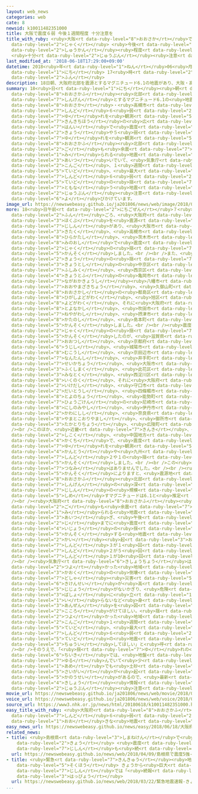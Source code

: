 ```yaml
---
layout: web_news
categories: web
cate: 8
newsid: k10011482351000
title: 大阪で震度６弱 今後１週間程度 十分注意を
title_with_ruby: <ruby>大阪<rt data-ruby-level="8">おおさか</rt></ruby>で<ruby>震度<rt data-ruby-level="7">しんど</rt></ruby>６<ruby>弱<rt
  data-ruby-level="2">じゃく</rt></ruby> <ruby>今後<rt data-ruby-level="2">こんご</rt></ruby>１<ruby>週間<rt
  data-ruby-level="2">しゅうかん</rt></ruby><ruby>程度<rt data-ruby-level="5">ていど</rt></ruby>
  <ruby>十分<rt data-ruby-level="2">じゅうぶん</rt></ruby><ruby>注意<rt data-ruby-level="3">ちゅうい</rt></ruby>を
last_modified_at: '2018-06-18T17:29:00+09:00'
datetime: 2018<ruby>年<rt data-ruby-level="1">ねん</rt></ruby>06<ruby>月<rt data-ruby-level="1">がつ</rt></ruby>18<ruby>日<rt
  data-ruby-level="1">にち</rt></ruby> 17<ruby>時<rt data-ruby-level="2">じ</rt></ruby>29<ruby>分<rt
  data-ruby-level="2">ふん</rt></ruby>
description: 18日朝、大阪府北部を震源とするマグニチュード6.1の地震があり、大阪・高槻市などで震度６弱の揺れを観測したほか、近畿地方の広い範囲で震度５強や５弱の揺れを観測しました。大阪府北部ではその後も余震と見られる地震が相次いでいて、気象庁は今後、１週間程度、最大で震度６弱程度の揺れを伴う地震に十分注意するよう呼びかけています。
summary: 18<ruby>日<rt data-ruby-level="1">にち</rt></ruby><ruby>朝<rt data-ruby-level="2">あさ</rt></ruby>、<ruby>大阪府<rt
  data-ruby-level="8">おおさかふ</rt></ruby><ruby>北部<rt data-ruby-level="3">ほくぶ</rt></ruby>を<ruby>震源<rt
  data-ruby-level="7">しんげん</rt></ruby>とするマグニチュード6.1の<ruby>地震<rt data-ruby-level="7">じしん</rt></ruby>があり、<ruby>大阪<rt
  data-ruby-level="8">おおさか</rt></ruby>・<ruby>高槻市<rt data-ruby-level="8">たかつきし</rt></ruby>などで<ruby>震度<rt
  data-ruby-level="7">しんど</rt></ruby>６<ruby>弱<rt data-ruby-level="2">じゃく</rt></ruby>の<ruby>揺<rt
  data-ruby-level="7">ゆ</rt></ruby>れを<ruby>観測<rt data-ruby-level="5">かんそく</rt></ruby>したほか、<ruby>近畿地方<rt
  data-ruby-level="7">きんきちほう</rt></ruby>の<ruby>広<rt data-ruby-level="2">ひろ</rt></ruby>い<ruby>範囲<rt
  data-ruby-level="7">はんい</rt></ruby>で<ruby>震度<rt data-ruby-level="7">しんど</rt></ruby>５<ruby>強<rt
  data-ruby-level="2">きょう</rt></ruby>や５<ruby>弱<rt data-ruby-level="2">じゃく</rt></ruby>の<ruby>揺<rt
  data-ruby-level="7">ゆ</rt></ruby>れを<ruby>観測<rt data-ruby-level="5">かんそく</rt></ruby>しました。<ruby>大阪府<rt
  data-ruby-level="8">おおさかふ</rt></ruby><ruby>北部<rt data-ruby-level="3">ほくぶ</rt></ruby>ではその<ruby>後<rt
  data-ruby-level="2">ご</rt></ruby>も<ruby>余震<rt data-ruby-level="7">よしん</rt></ruby>と<ruby>見<rt
  data-ruby-level="1">み</rt></ruby>られる<ruby>地震<rt data-ruby-level="7">じしん</rt></ruby>が<ruby>相次<rt
  data-ruby-level="3">あいつ</rt></ruby>いでいて、<ruby>気象庁<rt data-ruby-level="6">きしょうちょう</rt></ruby>は<ruby>今後<rt
  data-ruby-level="2">こんご</rt></ruby>、１<ruby>週間<rt data-ruby-level="2">しゅうかん</rt></ruby><ruby>程度<rt
  data-ruby-level="5">ていど</rt></ruby>、<ruby>最大<rt data-ruby-level="4">さいだい</rt></ruby>で<ruby>震度<rt
  data-ruby-level="7">しんど</rt></ruby>６<ruby>弱<rt data-ruby-level="2">じゃく</rt></ruby><ruby>程度<rt
  data-ruby-level="5">ていど</rt></ruby>の<ruby>揺<rt data-ruby-level="7">ゆ</rt></ruby>れを<ruby>伴<rt
  data-ruby-level="7">ともな</rt></ruby>う<ruby>地震<rt data-ruby-level="7">じしん</rt></ruby>に<ruby>十分<rt
  data-ruby-level="2">じゅうぶん</rt></ruby><ruby>注意<rt data-ruby-level="3">ちゅうい</rt></ruby>するよう<ruby>呼<rt
  data-ruby-level="6">よ</rt></ruby>びかけています。
image_url: https://newswebeasy.github.io/ja201806/news/web/image/2018/06/18/K10011482351_1806181005_1806181006_01_02.jpg
more: 18<ruby>日午前<rt data-ruby-level="2">にちごぜん</rt></ruby>７<ruby>時<rt data-ruby-level="2">じ</rt></ruby>58<ruby>分<rt
  data-ruby-level="2">ふん</rt></ruby>ごろ、<ruby>大阪府<rt data-ruby-level="8">おおさかふ</rt></ruby><ruby>北部<rt
  data-ruby-level="3">ほくぶ</rt></ruby>を<ruby>震源<rt data-ruby-level="7">しんげん</rt></ruby>とする<ruby>地震<rt
  data-ruby-level="7">じしん</rt></ruby>があり、<ruby>大阪市<rt data-ruby-level="8">おおさかし</rt></ruby><ruby>北区<rt
  data-ruby-level="3">きたく</rt></ruby>、<ruby>高槻市<rt data-ruby-level="8">たかつきし</rt></ruby>、<ruby>枚方市<rt
  data-ruby-level="8">ひらかたし</rt></ruby>、<ruby>茨木市<rt data-ruby-level="7">いばらきし</rt></ruby>、<ruby>箕面市<rt
  data-ruby-level="8">みのおし</rt></ruby>で<ruby>震度<rt data-ruby-level="7">しんど</rt></ruby>６<ruby>弱<rt
  data-ruby-level="2">じゃく</rt></ruby>の<ruby>揺<rt data-ruby-level="7">ゆ</rt></ruby>れを<ruby>観測<rt
  data-ruby-level="5">かんそく</rt></ruby>しました。<br /><br />また、<ruby>震度<rt data-ruby-level="7">しんど</rt></ruby>５<ruby>強<rt
  data-ruby-level="2">きょう</rt></ruby>の<ruby>揺<rt data-ruby-level="7">ゆ</rt></ruby>れを<ruby>京都市<rt
  data-ruby-level="3">きょうとし</rt></ruby>の<ruby>中京区<rt data-ruby-level="3">なかぎょうく</rt></ruby>、<ruby>伏見区<rt
  data-ruby-level="7">ふしみく</rt></ruby>、<ruby>西京区<rt data-ruby-level="3">にしきょうく</rt></ruby>、<ruby>京都府<rt
  data-ruby-level="4">きょうとふ</rt></ruby>の<ruby>亀岡市<rt data-ruby-level="7">かめおかし</rt></ruby>、<ruby>長岡京市<rt
  data-ruby-level="7">ながおかきょうし</rt></ruby><ruby>八幡市<rt data-ruby-level="8">やわたし</rt></ruby>、<ruby>大山崎町<rt
  data-ruby-level="7">おおやまざきちょう</rt></ruby>、<ruby>久御山町<rt data-ruby-level="8">くみやまちょう</rt></ruby>、<ruby>大阪市<rt
  data-ruby-level="8">おおさかし</rt></ruby>の<ruby>都島区<rt data-ruby-level="3">みやこじまく</rt></ruby>、<ruby>東淀川区<rt
  data-ruby-level="8">ひがしよどがわく</rt></ruby>、<ruby>旭区<rt data-ruby-level="8">あさひく</rt></ruby>、<ruby>淀川区<rt
  data-ruby-level="8">よどがわく</rt></ruby>、それに<ruby>大阪府<rt data-ruby-level="8">おおさかふ</rt></ruby>の<ruby>豊中市<rt
  data-ruby-level="8">とよなかし</rt></ruby>、<ruby>吹田市<rt data-ruby-level="7">すいたし</rt></ruby>、<ruby>寝屋川市<rt
  data-ruby-level="7">ねやがわし</rt></ruby>、<ruby>摂津市<rt data-ruby-level="7">せっつし</rt></ruby>、<ruby>交野市<rt
  data-ruby-level="8">かたのし</rt></ruby>、<ruby>島本町<rt data-ruby-level="3">しまもとちょう</rt></ruby>で<ruby>観測<rt
  data-ruby-level="5">かんそく</rt></ruby>しました。<br /><br /><ruby>震度<rt data-ruby-level="7">しんど</rt></ruby>５<ruby>弱<rt
  data-ruby-level="2">じゃく</rt></ruby>の<ruby>揺<rt data-ruby-level="7">ゆ</rt></ruby>れを<ruby>観測<rt
  data-ruby-level="5">かんそく</rt></ruby>したのが、<ruby>滋賀県<rt data-ruby-level="8">しがけん</rt></ruby>の<ruby>大津市<rt
  data-ruby-level="7">おおつし</rt></ruby>、<ruby>京都府<rt data-ruby-level="4">きょうとふ</rt></ruby>の<ruby>宇治市<rt
  data-ruby-level="6">うじし</rt></ruby>、<ruby>城陽市<rt data-ruby-level="6">じょうようし</rt></ruby>、<ruby>向日市<rt
  data-ruby-level="8">むこうし</rt></ruby>、<ruby>京田辺市<rt data-ruby-level="8">きょうたなべし</rt></ruby>、<ruby>南丹市<rt
  data-ruby-level="7">なんたんし</rt></ruby>、<ruby>井手町<rt data-ruby-level="7">いでちょう</rt></ruby>、<ruby>精華町<rt
  data-ruby-level="7">せいかちょう</rt></ruby>、<ruby>大阪市<rt data-ruby-level="8">おおさかし</rt></ruby>の<ruby>福島区<rt
  data-ruby-level="3">ふくしまく</rt></ruby>、<ruby>此花区<rt data-ruby-level="8">このはなく</rt></ruby>、<ruby>港区<rt
  data-ruby-level="3">みなとく</rt></ruby>、<ruby>西淀川区<rt data-ruby-level="8">にしよどがわく</rt></ruby>、<ruby>生野区<rt
  data-ruby-level="8">いくのく</rt></ruby>、それに<ruby>大阪府<rt data-ruby-level="8">おおさかふ</rt></ruby>の<ruby>池田市<rt
  data-ruby-level="2">いけだし</rt></ruby>、<ruby>守口市<rt data-ruby-level="7">もりぐちし</rt></ruby>、<ruby>大東市<rt
  data-ruby-level="2">だいとうし</rt></ruby>、<ruby>四條畷市<rt data-ruby-level="8">しじょうなわてし</rt></ruby>、<ruby>豊能町<rt
  data-ruby-level="8">とよのちょう</rt></ruby>、<ruby>能勢町<rt data-ruby-level="8">のせちょう</rt></ruby>、<ruby>兵庫県<rt
  data-ruby-level="7">ひょうごけん</rt></ruby>の<ruby>尼崎市<rt data-ruby-level="8">あまがさきし</rt></ruby>、<ruby>西宮市<rt
  data-ruby-level="8">にしのみやし</rt></ruby>、<ruby>伊丹市<rt data-ruby-level="8">いたみし</rt></ruby>、<ruby>川西市<rt
  data-ruby-level="2">かわにしし</rt></ruby>、<ruby>奈良県<rt data-ruby-level="8">ならけん</rt></ruby>の<ruby>大和郡山市<rt
  data-ruby-level="8">やまとこおりやまし</rt></ruby>、<ruby>御所市<rt data-ruby-level="8">ごせし</rt></ruby>、<ruby>高取町<rt
  data-ruby-level="3">たかとりちょう</rt></ruby>、<ruby>広陵町<rt data-ruby-level="7">こうりょうちょう</rt></ruby>でした。<br
  /><br />このほか、<ruby>近畿<rt data-ruby-level="7">きんき</rt></ruby>、<ruby>東海<rt data-ruby-level="2">とうかい</rt></ruby>、<ruby>四国<rt
  data-ruby-level="2">しこく</rt></ruby>、<ruby>中国地方<rt data-ruby-level="2">ちゅうごくちほう</rt></ruby>の<ruby>各地<rt
  data-ruby-level="4">かくち</rt></ruby>で、<ruby>震度<rt data-ruby-level="7">しんど</rt></ruby>４や３の<ruby>揺<rt
  data-ruby-level="7">ゆ</rt></ruby>れを<ruby>観測<rt data-ruby-level="5">かんそく</rt></ruby>し、<ruby>関東<rt
  data-ruby-level="4">かんとう</rt></ruby>や<ruby>九州<rt data-ruby-level="3">きゅうしゅう</rt></ruby>でも<ruby>震度<rt
  data-ruby-level="7">しんど</rt></ruby>２や１の<ruby>揺<rt data-ruby-level="7">ゆ</rt></ruby>れを<ruby>観測<rt
  data-ruby-level="5">かんそく</rt></ruby>しました。<br /><br />この<ruby>地震<rt data-ruby-level="7">じしん</rt></ruby>による<ruby>津波<rt
  data-ruby-level="7">つなみ</rt></ruby>はありませんでした。<br /><br /><ruby>気象庁<rt data-ruby-level="6">きしょうちょう</rt></ruby>の<ruby>観測<rt
  data-ruby-level="5">かんそく</rt></ruby>によりますと、<ruby>震源地<rt data-ruby-level="7">しんげんち</rt></ruby>は<ruby>大阪府<rt
  data-ruby-level="8">おおさかふ</rt></ruby><ruby>北部<rt data-ruby-level="3">ほくぶ</rt></ruby>、<ruby>震源<rt
  data-ruby-level="7">しんげん</rt></ruby>の<ruby>深<rt data-ruby-level="3">ふか</rt></ruby>さは13キロ、<ruby>地震<rt
  data-ruby-level="7">じしん</rt></ruby>の<ruby>規模<rt data-ruby-level="6">きぼ</rt></ruby>を<ruby>示<rt
  data-ruby-level="5">しめ</rt></ruby>すマグニチュードは6.1と<ruby>推定<rt data-ruby-level="6">すいてい</rt></ruby>されています。<br
  /><br /><ruby>大阪府<rt data-ruby-level="8">おおさかふ</rt></ruby><ruby>北部<rt data-ruby-level="3">ほくぶ</rt></ruby>ではその<ruby>後<rt
  data-ruby-level="2">ご</rt></ruby>も<ruby>余震<rt data-ruby-level="7">よしん</rt></ruby>と<ruby>見<rt
  data-ruby-level="1">み</rt></ruby>られる<ruby>地震<rt data-ruby-level="7">じしん</rt></ruby>が<ruby>相次<rt
  data-ruby-level="3">あいつ</rt></ruby>ぎ、<ruby>午後<rt data-ruby-level="2">ごご</rt></ruby>５<ruby>時<rt
  data-ruby-level="2">じ</rt></ruby>までに<ruby>震度<rt data-ruby-level="7">しんど</rt></ruby>１<ruby>以上<rt
  data-ruby-level="4">いじょう</rt></ruby>の<ruby>揺<rt data-ruby-level="7">ゆ</rt></ruby>れを<ruby>観測<rt
  data-ruby-level="5">かんそく</rt></ruby>する<ruby>地震<rt data-ruby-level="7">じしん</rt></ruby>が16<ruby>回<rt
  data-ruby-level="2">かい</rt></ruby><ruby>起<rt data-ruby-level="3">お</rt></ruby>きていて、<ruby>震度<rt
  data-ruby-level="7">しんど</rt></ruby>３が１<ruby>回<rt data-ruby-level="2">かい</rt></ruby>、<ruby>震度<rt
  data-ruby-level="7">しんど</rt></ruby>２が５<ruby>回<rt data-ruby-level="2">かい</rt></ruby>、<ruby>震度<rt
  data-ruby-level="7">しんど</rt></ruby>１が10<ruby>回<rt data-ruby-level="2">かい</rt></ruby>となっています。<br
  /><br /><ruby>気象庁<rt data-ruby-level="6">きしょうちょう</rt></ruby>は「<ruby>揺<rt data-ruby-level="7">ゆ</rt></ruby>れの<ruby>強<rt
  data-ruby-level="2">つよ</rt></ruby>かった<ruby>地域<rt data-ruby-level="6">ちいき</rt></ruby>では、<ruby>家屋<rt
  data-ruby-level="3">かおく</rt></ruby>の<ruby>倒壊<rt data-ruby-level="7">とうかい</rt></ruby>や<ruby>土砂<rt
  data-ruby-level="7">どしゃ</rt></ruby><ruby>災害<rt data-ruby-level="5">さいがい</rt></ruby>などの<ruby>危険性<rt
  data-ruby-level="6">きけんせい</rt></ruby>が<ruby>高<rt data-ruby-level="2">たか</rt></ruby>まっているおそれがあり、やむをえない<ruby>事情<rt
  data-ruby-level="5">じじょう</rt></ruby>がないかぎり、<ruby>危険<rt data-ruby-level="6">きけん</rt></ruby>な<ruby>場所<rt
  data-ruby-level="3">ばしょ</rt></ruby>に<ruby>立<rt data-ruby-level="1">た</rt></ruby>ち<ruby>入<rt
  data-ruby-level="1">い</rt></ruby>らないなど<ruby>身<rt data-ruby-level="3">み</rt></ruby>の<ruby>安全<rt
  data-ruby-level="3">あんぜん</rt></ruby>を<ruby>図<rt data-ruby-level="7">はか</rt></ruby>るよう<ruby>心<rt
  data-ruby-level="2">こころ</rt></ruby>がけてほしい。<ruby>揺<rt data-ruby-level="7">ゆ</rt></ruby>れの<ruby>強<rt
  data-ruby-level="2">つよ</rt></ruby>かった<ruby>地域<rt data-ruby-level="6">ちいき</rt></ruby>では、<ruby>今後<rt
  data-ruby-level="2">こんご</rt></ruby>１<ruby>週間<rt data-ruby-level="2">しゅうかん</rt></ruby><ruby>程度<rt
  data-ruby-level="5">ていど</rt></ruby>、<ruby>最大<rt data-ruby-level="4">さいだい</rt></ruby><ruby>震度<rt
  data-ruby-level="7">しんど</rt></ruby>６<ruby>弱<rt data-ruby-level="2">じゃく</rt></ruby><ruby>程度<rt
  data-ruby-level="5">ていど</rt></ruby>の<ruby>地震<rt data-ruby-level="7">じしん</rt></ruby>に<ruby>注意<rt
  data-ruby-level="3">ちゅうい</rt></ruby>してほしい」と<ruby>呼<rt data-ruby-level="6">よ</rt></ruby>びかけています。<br
  /><br />そのうえで、「<ruby>揺<rt data-ruby-level="7">ゆ</rt></ruby>れの<ruby>強<rt data-ruby-level="2">つよ</rt></ruby>かった<ruby>地域<rt
  data-ruby-level="6">ちいき</rt></ruby>では、<ruby>地盤<rt data-ruby-level="7">じばん</rt></ruby>が<ruby>緩<rt
  data-ruby-level="7">ゆる</rt></ruby>んでいて<ruby>少<rt data-ruby-level="2">すく</rt></ruby>ない<ruby>雨<rt
  data-ruby-level="1">あめ</rt></ruby>でも<ruby>土砂<rt data-ruby-level="7">どしゃ</rt></ruby><ruby>災害<rt
  data-ruby-level="5">さいがい</rt></ruby>が<ruby>起<rt data-ruby-level="3">お</rt></ruby>こる<ruby>可能性<rt
  data-ruby-level="5">かのうせい</rt></ruby>があるので、<ruby>最新<rt data-ruby-level="4">さいしん</rt></ruby>の<ruby>気象<rt
  data-ruby-level="4">きしょう</rt></ruby><ruby>情報<rt data-ruby-level="5">じょうほう</rt></ruby>に<ruby>十分<rt
  data-ruby-level="2">じゅうぶん</rt></ruby><ruby>注意<rt data-ruby-level="3">ちゅうい</rt></ruby>してほしい」としています。
movie_url: https://newswebeasy.github.io/ja201806/news/web/movie/2018/06/18/k10011482351_201806181408_201806181409.mp4
voice_url: https://newswebeasy.github.io/ja201806/news/web/voice/2018/06/18/k10011482351_201806181408_201806181409.mp3
source_url: https://www3.nhk.or.jp/news/html/20180618/k10011482351000.html
easy_title_with_ruby: <ruby>大阪府<rt data-ruby-level="8">おおさかふ</rt></ruby>で<ruby>震度<rt
  data-ruby-level="7">しんど</rt></ruby>６<ruby>弱<rt data-ruby-level="2">じゃく</rt></ruby>の<ruby>大<rt
  data-ruby-level="1">おお</rt></ruby>きな<ruby>地震<rt data-ruby-level="7">じしん</rt></ruby>
easy_news_url: https://newswebeasy.github.io/news/easy/2018/06/18/大阪府で震度6弱の大きな地震
related_news:
- title: <ruby>島根県<rt data-ruby-level="3">しまねけん</rt></ruby>で<ruby>震度<rt data-ruby-level="7">しんど</rt></ruby>５<ruby>強<rt
    data-ruby-level="2">きょう</rt></ruby> <ruby>震度<rt data-ruby-level="7">しんど</rt></ruby>４の<ruby>地震<rt
    data-ruby-level="7">じしん</rt></ruby>も<ruby>続<rt data-ruby-level="4">つづ</rt></ruby>く
  url: https://newswebeasy.github.io/news/web/2018/04/09/島根県で震度5強-震度4の地震も続く
- title: <ruby>緊急<rt data-ruby-level="7">きんきゅう</rt></ruby><ruby>地震<rt data-ruby-level="7">じしん</rt></ruby><ruby>速報<rt
    data-ruby-level="5">そくほう</rt></ruby> きょうから<ruby>巨大<rt data-ruby-level="7">きょだい</rt></ruby><ruby>地震<rt
    data-ruby-level="7">じしん</rt></ruby>では「<ruby>続報<rt data-ruby-level="5">ぞくほう</rt></ruby>」<ruby>発表<rt
    data-ruby-level="3">はっぴょう</rt></ruby>
  url: https://newswebeasy.github.io/news/web/2018/03/22/緊急地震速報-きょうから巨大地震では続報発表
...
```

